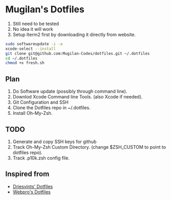 # Mugilan's Dotfiles

1. Still need to be tested
1. No idea it will work
1. Setup Iterm2 first by downloading it directly from website.

```zsh
sudo softwareupdate -i -a
xcode-select --install
git clone git@github.com:Mugilan-Codes/dotfiles.git ~/.dotfiles
cd ~/.dotfiles
chmod +x fresh.sh
```

## Plan

1. Do Software update (possibly through command line).
1. Downlod Xcode Command line Tools. (also Xcode if needed).
1. Git Configuration and SSH
1. Clone the Dotfiles repo in ~/.dotfiles.
1. Install Oh-My-Zsh.

## TODO

1. Generate and copy SSH keys for github
1. Track Oh-My-Zsh Custom Directory. (change $ZSH_CUSTOM to point to dotfiles repo).
1. Track .p10k.zsh config file.

## Inspired from

- [Driesvints' Dotfiles](https://github.com/driesvints/dotfiles)
- [Webpro's Dotfiles](https://github.com/webpro/dotfiles)
